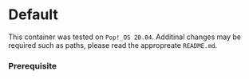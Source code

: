 # Default

This container was tested on `Pop!_OS 20.04`.
Additinal changes may be required such as paths, please read the appropreate `README.md`.

### Prerequisite